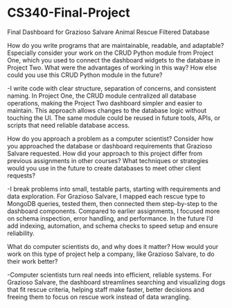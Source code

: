 # CS340-Final-Project
Final Dashboard for Grazioso Salvare Animal Rescue Filtered Database

How do you write programs that are maintainable, readable, and adaptable? Especially consider your work on the CRUD Python module from Project One, which you used to connect the dashboard widgets to the database in Project Two. What were the advantages of working in this way? How else could you use this CRUD Python module in the future?

-I write code with clear structure, separation of concerns, and consistent naming. In Project One, the CRUD module centralized all database operations, making the Project Two dashboard simpler and easier to maintain. This   approach allows changes to the database logic without touching the UI. The same module could be reused in future tools, APIs, or scripts that need reliable database access.

How do you approach a problem as a computer scientist? Consider how you approached the database or dashboard requirements that Grazioso Salvare requested. How did your approach to this project differ from previous assignments in other courses? What techniques or strategies would you use in the future to create databases to meet other client requests?

-I break problems into small, testable parts, starting with requirements and data exploration. For Grazioso Salvare, I mapped each rescue type to MongoDB queries, tested them, then connected them step-by-step to the dashboard components. Compared to earlier assignments, I focused more on schema inspection, error handling, and performance. In the future I’d add indexing, automation, and schema checks to speed setup and ensure reliability.

What do computer scientists do, and why does it matter? How would your work on this type of project help a company, like Grazioso Salvare, to do their work better?

-Computer scientists turn real needs into efficient, reliable systems. For Grazioso Salvare, the dashboard streamlines searching and visualizing dogs that fit rescue criteria, helping staff make faster, better decisions and freeing them to focus on rescue work instead of data wrangling.
